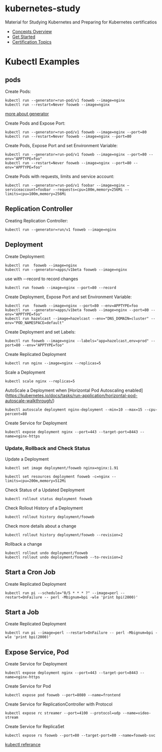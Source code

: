 # kubernetes-study
Material for Studying Kubernetes and Preparing for Kubernetes certificatios

- [Concepts Overview](https://kubernetes.io/docs/user-journeys/users/application-developer/foundational/#section-2)
- [Get Started](https://github.com/amila-ku/kubernetes-study/tree/master/101)
- [Certification Topics](https://github.com/amila-ku/kubernetes-study/tree/master/CKA_CKAD_topics)

# Kubectl Examples

## pods

Create Pods:
``` 
kubectl run --generator=run-pod/v1 fooweb --image=nginx
kubectl run --restart=Never fooweb --image=nginx

```

[more about generator](https://kubernetes.io/docs/reference/kubectl/conventions/#generators)

Create Pods and Expose Port:
``` 
kubectl run --generator=run-pod/v1 fooweb --image=nginx --port=80
kubectl run --restart=Never fooweb --image=nginx --port=80

```

Create Pods, Expose Port and set Environment Variable:
``` 
kubectl run --generator=run-pod/v1 fooweb --image=nginx --port=80 --env="APPTYPE=foo"
kubectl run --restart=Never fooweb --image=nginx --port=80 --env="APPTYPE=foo"

```

Create Pods with requests, limits and service account:
``` 
kubectl run --generator=run-pod/v1 foobar --image=nginx — serviceaccount=foobar --requests=cpu=100m,memory=256Mi --limits=cpu=100m,memory=256Mi

```

## Replication Controller

Creating Replication Controller:
``` 
kubectl run --generator=run/v1 fooweb --image=nginx

```

## Deployment

Create Deployment:
``` 
kubectl run  fooweb --image=nginx
kubectl run --generator=apps/v1beta fooweb --image=nginx

```

use with --record to record changes

```
kubectl run fooweb --image=nginx --port=80 --record

```


Create Deployment, Expose Port and set Environment Variable:
``` 
kubectl run  fooweb --image=nginx --port=80 --env=APPTYPE=foo
kubectl run --generator=apps/v1beta fooweb --image=nginx --port=80 --env="APPTYPE=foo"
kubectl run hazelcast --image=hazelcast --env="DNS_DOMAIN=cluster" --env="POD_NAMESPACE=default"

```

Create Deployment and set Labels:
``` 
kubectl run fooweb --image=nginx --labels="app=hazelcast,env=prod" --port=80 --env="APPTYPE=foo"

```

Create Replicated Deployment
```
kubectl run nginx --image=nginx --replicas=5

```

Scale a Deployment
```
kubectl scale nginx --replicas=5

```


AutoScale a Deployment when [Horizontal Pod Autoscaling enabled] (https://kubernetes.io/docs/tasks/run-application/horizontal-pod-autoscale-walkthrough/)
```
kubectl autoscale deployment nginx-deployment --min=10 --max=15 --cpu-percent=80

```


Create Service for Deployment
```
kubectl expose deployment nginx --port=443 --target-port=8443 --name=nginx-https

```

### Update, Rollback and Check Status

Update a Deployment
```
kubectl set image deployment/fooweb nginx=nginx:1.91

```

```
kubectl set resources deployment fooweb -c=nginx --limits=cpu=200m,memory=512Mi

```

Check Status of a Updated  Deployment
```
kubectl rollout status deployment fooweb

```

Check Rollout History of a Deployment
```
kubectl rollout history deployment/fooweb

```

Check more details about a change
```
kubectl rollout history deployment/fooweb --revision=2

```

Rollback a change
```
kubectl rollout undo deployment/fooweb
kubectl rollout undo deployment/fooweb --to-revision=2
```



## Start a Cron Job

Create Replicated Deployment
```
kubectl run pi --schedule="0/5 * * * ?" --image=perl --restart=OnFailure -- perl -Mbignum=bpi -wle 'print bpi(2000)'

```

## Start a Job

Create Replicated Deployment
```
kubectl run pi --image=perl --restart=OnFailure -- perl -Mbignum=bpi -wle 'print bpi(2000)'

```


## Expose Service, Pod

Create Service for Deployment
```
kubectl expose deployment nginx --port=443 --target-port=8443 --name=nginx-https

```

Create Service for Pod
```
kubectl expose pod fooweb --port=8080 --name=frontend

```

Create Service for ReplicationController with Protocol
```
kubectl expose rc streamer --port=4100 --protocol=udp --name=video-stream

```

Create Service for ReplicaSet
```
kubectl expose rs fooweb --port=80 --target-port=80 --name=fooweb-svc
```


[kubectl referance](https://kubernetes.io/docs/reference/generated/kubectl/kubectl-commands)